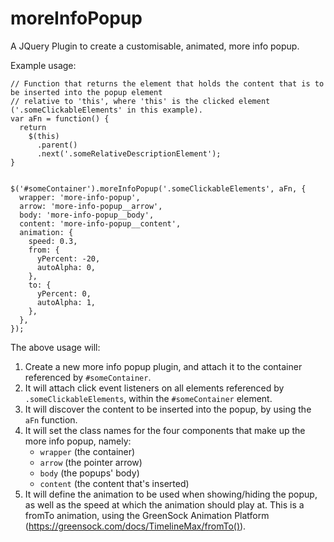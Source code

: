 # moreInfoPopup
A JQuery Plugin to create a customisable, animated, more info popup.

Example usage:

    // Function that returns the element that holds the content that is to be inserted into the popup element
    // relative to 'this', where 'this' is the clicked element ('.someClickableElements' in this example).
    var aFn = function() {
      return
        $(this)
          .parent()
          .next('.someRelativeDescriptionElement');
    }
    
    
    $('#someContainer').moreInfoPopup('.someClickableElements', aFn, {
      wrapper: 'more-info-popup',
      arrow: 'more-info-popup__arrow',
      body: 'more-info-popup__body',
      content: 'more-info-popup__content',
      animation: {
        speed: 0.3,
        from: {
          yPercent: -20,
          autoAlpha: 0,
        },
        to: {
          yPercent: 0,
          autoAlpha: 1,
        },
      },
    });

The above usage will:

1. Create a new more info popup plugin, and attach it to the container referenced by `#someContainer`.
2. It will attach click event listeners on all elements referenced by `.someClickableElements`, within the `#someContainer` element.
3. It will discover the content to be inserted into the popup, by using the `aFn` function.
4. It will set the class names for the four components that make up the more info popup, namely:
    - `wrapper` (the container)
    - `arrow` (the pointer arrow)
    - `body` (the popups' body)
    - `content` (the content that's inserted)
5. It will define the animation to be used when showing/hiding the popup, as well as the speed at which the animation should play at. This is a fromTo animation, using the GreenSock Animation Platform (https://greensock.com/docs/TimelineMax/fromTo()).
